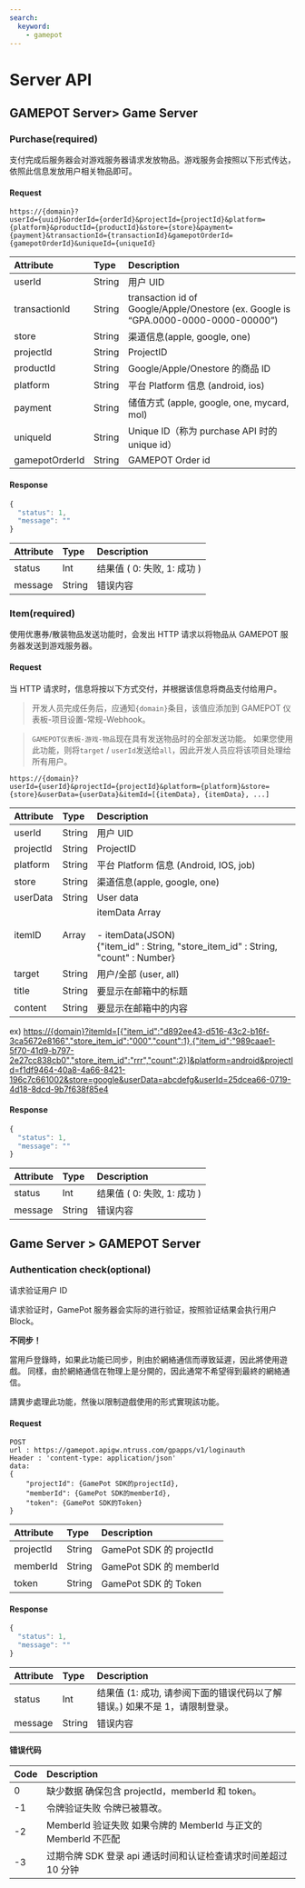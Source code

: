 ```yaml
---
search:
  keyword:
    - gamepot
---
```


# Server API

## GAMEPOT Server&gt; Game Server

### Purchase\(required\)

支付完成后服务器会对游戏服务器请求发放物品。游戏服务会按照以下形式传达，依照此信息发放用户相关物品即可。

#### Request

```text
https://{domain}?
userId={uuid}&orderId={orderId}&projectId={projectId}&platform={platform}&productId={productId}&store={store}&payment={payment}&transactionId={transactionId}&gamepotOrderId={gamepotOrderId}&uniqueId={uniqueId}
```

| Attribute      | Type   | Description                                                                          |
| :------------- | :----- | :----------------------------------------------------------------------------------- |
| userId         | String | 用户 UID                                                                             |
| transactionId  | String | transaction id of Google/Apple/Onestore \(ex. Google is “GPA.0000-0000-0000-00000”\) |
| store          | String | 渠道信息\(apple, google, one\)                                                       |
| projectId      | String | ProjectID                                                                            |
| productId      | String | Google/Apple/Onestore 的商品 ID                                                      |
| platform       | String | 平台 Platform 信息 \(android, ios\)                                                  |
| payment        | String | 储值方式 \(apple, google, one, mycard, mol\)                                         |
| uniqueId       | String | Unique ID（称为 purchase API 时的 unique id）                                        |
| gamepotOrderId | String | GAMEPOT Order id                                                                     |

#### Response

```javascript
{
  "status": 1,
  "message": ""
}
```

| Attribute | Type   | Description                   |
| :-------- | :----- | :---------------------------- |
| status    | Int    | 结果值 \( 0: 失败, 1: 成功 \) |
| message   | String | 错误内容                      |

### Item\(required\)

使用优惠券/散装物品发送功能时，会发出 HTTP 请求以将物品从 GAMEPOT 服务器发送到游戏服务器。

#### Request

当 HTTP 请求时，信息将按以下方式交付，并根据该信息将商品支付给用户。

> 开发人员完成任务后，应通知`{domain}`条目，该值应添加到 GAMEPOT 仪表板-项目设置-常规-Webhook。

> `GAMEPOT仪表板-游戏-物品`现在具有发送物品时的全部发送功能。
> 如果您使用此功能，则将`target` / `userId`发送给`all`，因此开发人员应将该项目处理给所有用户。

```text
https://{domain}?
userId={userId}&projectId={projectId}&platform={platform}&store={store}&userData={userData}&itemId=[{itemData}, {itemData}, ...]
```

| Attribute | Type   | Description                                                                                                        |
| :-------- | :----- | :----------------------------------------------------------------------------------------------------------------- |
| userId    | String | 用户 UID                                                                                                           |
| projectId | String | ProjectID                                                                                                          |
| platform  | String | 平台 Platform 信息 \(Android, IOS, job\)                                                                           |
| store     | String | 渠道信息\(apple, google, one\)                                                                                     |
| userData  | String | User data                                                                                                          |
| itemID    | Array  | itemData Array<br /><br />- itemData(JSON) <br /> {"item_id" : String, "store_item_id" : String, "count" : Number} |
| target    | String | 用户/全部 \(user, all\)                                                                                            |
| title     | String | 要显示在邮箱中的标题                                                                                               |
| content   | String | 要显示在邮箱中的内容                                                                                               |

ex\) [https://{domain}?itemId=\[{"item_id":"d892ee43-d516-43c2-b16f-3ca5672e8166","store_item_id":"000","count":1},{"item_id":"989caae1-5f70-41d9-b797-2e27cc838cb0","store_item_id":"rrr","count":2}\]&platform=android&projectId=f1df9464-40a8-4a66-8421-196c7c661002&store=google&userData=abcdefg&userId=25dcea66-0719-4d18-8dcd-9b7f638f85e4](https://{domain}?itemId=[{"item_id":"d892ee43-d516-43c2-b16f-3ca5672e8166","store_item_id":"000","count":1},{"item_id":"989caae1-5f70-41d9-b797-2e27cc838cb0","store_item_id":"rrr","count":2}]&platform=android&projectId=f1df9464-40a8-4a66-8421-196c7c661002&store=google&userData=abcdefg&userId=25dcea66-0719-4d18-8dcd-9b7f638f85e4)

#### Response

```javascript
{
  "status": 1,
  "message": ""
}
```

| Attribute | Type   | Description                   |
| :-------- | :----- | :---------------------------- |
| status    | Int    | 结果值 \( 0: 失败, 1: 成功 \) |
| message   | String | 错误内容                      |

## Game Server &gt; GAMEPOT Server

### Authentication check\(optional\)

请求验证用户 ID

请求验证时，GamePot 服务器会实际的进行验证，按照验证结果会执行用户 Block。

**不同步！**

當用戶登錄時，如果此功能已同步，則由於網絡通信而導致延遲，因此將使用遊戲。 同樣，由於網絡通信在物理上是分開的，因此通常不希望得到最終的網絡通信。

請異步處理此功能，然後以限制遊戲使用的形式實現該功能。

#### Request

```text
POST
url : https://gamepot.apigw.ntruss.com/gpapps/v1/loginauth
Header : 'content-type: application/json'
data:
{
    "projectId": {GamePot SDK的projectId},
    "memberId": {GamePot SDK的memberId},
    "token": {GamePot SDK的Token}
}
```

| Attribute | Type   | Description              |
| :-------- | :----- | :----------------------- |
| projectId | String | GamePot SDK 的 projectId |
| memberId  | String | GamePot SDK 的 memberId  |
| token     | String | GamePot SDK 的 Token     |

#### Response

```javascript
{
  "status": 1,
  "message": ""
}
```

| Attribute | Type   | Description                                                                   |
| :-------- | :----- | :---------------------------------------------------------------------------- |
| status    | Int    | 结果值 \(1: 成功, 请参阅下面的错误代码以了解错误。\) 如果不是 1，请限制登录。 |
| message   | String | 错误内容                                                                      |

#### 错误代码

| Code | Description                                                    |
| :--- | :------------------------------------------------------------- |
| 0    | 缺少数据 确保包含 projectId，memberId 和 token。               |
| -1   | 令牌验证失败 令牌已被篡改。                                    |
| -2   | MemberId 验证失败 如果令牌的 MemberId 与正文的 MemberId 不匹配 |
| -3   | 过期令牌 SDK 登录 api 通话时间和认证检查请求时间差超过 10 分钟 |
